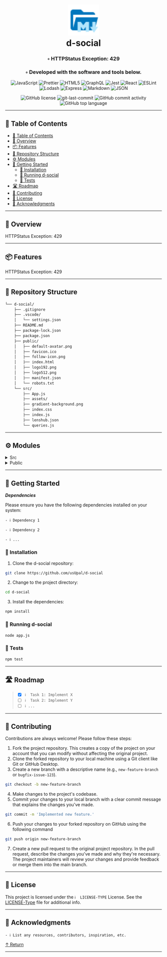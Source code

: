 <div align="center">
<h1 align="center">
<img src="https://raw.githubusercontent.com/PKief/vscode-material-icon-theme/ec559a9f6bfd399b82bb44393651661b08aaf7ba/icons/folder-markdown-open.svg" width="100" />
<br>d-social</h1>
<h3>◦ HTTPStatus Exception: 429</h3>
<h3>◦ Developed with the software and tools below.</h3>

<p align="center">
<img src="https://img.shields.io/badge/JavaScript-F7DF1E.svg?style&logo=JavaScript&logoColor=black" alt="JavaScript" />
<img src="https://img.shields.io/badge/Prettier-F7B93E.svg?style&logo=Prettier&logoColor=black" alt="Prettier" />
<img src="https://img.shields.io/badge/HTML5-E34F26.svg?style&logo=HTML5&logoColor=white" alt="HTML5" />
<img src="https://img.shields.io/badge/GraphQL-E10098.svg?style&logo=GraphQL&logoColor=white" alt="GraphQL" />
<img src="https://img.shields.io/badge/Jest-C21325.svg?style&logo=Jest&logoColor=white" alt="Jest" />
<img src="https://img.shields.io/badge/React-61DAFB.svg?style&logo=React&logoColor=black" alt="React" />

<img src="https://img.shields.io/badge/ESLint-4B32C3.svg?style&logo=ESLint&logoColor=white" alt="ESLint" />
<img src="https://img.shields.io/badge/Lodash-3492FF.svg?style&logo=Lodash&logoColor=white" alt="Lodash" />
<img src="https://img.shields.io/badge/Express-000000.svg?style&logo=Express&logoColor=white" alt="Express" />
<img src="https://img.shields.io/badge/Markdown-000000.svg?style&logo=Markdown&logoColor=white" alt="Markdown" />
<img src="https://img.shields.io/badge/JSON-000000.svg?style&logo=JSON&logoColor=white" alt="JSON" />
</p>
<img src="https://img.shields.io/github/license/usUpal/d-social?style&color=5D6D7E" alt="GitHub license" />
<img src="https://img.shields.io/github/last-commit/usUpal/d-social?style&color=5D6D7E" alt="git-last-commit" />
<img src="https://img.shields.io/github/commit-activity/m/usUpal/d-social?style&color=5D6D7E" alt="GitHub commit activity" />
<img src="https://img.shields.io/github/languages/top/usUpal/d-social?style&color=5D6D7E" alt="GitHub top language" />
</div>

---

## 📖 Table of Contents
- [📖 Table of Contents](#-table-of-contents)
- [📍 Overview](#-overview)
- [📦 Features](#-features)
- [📂 Repository Structure](#-repository-structure)
- [⚙️ Modules](#modules)
- [🚀 Getting Started](#-getting-started)
    - [🔧 Installation](#-installation)
    - [🤖 Running d-social](#-running-d-social)
    - [🧪 Tests](#-tests)
- [🛣 Roadmap](#-roadmap)
- [🤝 Contributing](#-contributing)
- [📄 License](#-license)
- [👏 Acknowledgments](#-acknowledgments)

---


## 📍 Overview

HTTPStatus Exception: 429

---

## 📦 Features

HTTPStatus Exception: 429

---


## 📂 Repository Structure

```sh
└── d-social/
    ├── .gitignore
    ├── .vscode/
    │   └── settings.json
    ├── README.md
    ├── package-lock.json
    ├── package.json
    ├── public/
    │   ├── default-avatar.png
    │   ├── favicon.ico
    │   ├── follow-icon.png
    │   ├── index.html
    │   ├── logo192.png
    │   ├── logo512.png
    │   ├── manifest.json
    │   └── robots.txt
    └── src/
        ├── App.js
        ├── assets/
        ├── gradient-background.png
        ├── index.css
        ├── index.js
        ├── lenshub.json
        └── queries.js
```


---

## ⚙️ Modules

<details closed><summary>Src</summary>

| File                                                                      | Summary                                                                                                                                                                                                                                                                                                                                                                    |
| ---                                                                       | ---                                                                                                                                                                                                                                                                                                                                                                        |
| [queries.js](https://github.com/usUpal/d-social/blob/main/src/queries.js) | The code in `queries.js` contains GraphQL queries to retrieve recommended profiles and explore publications from the Lens API. It also includes fragments that define the fields for media, profiles, posts, mirrors, comments, follow modules, collect modules, and reference modules. The code uses the `urql` library to create a client that connects to the Lens API. |
| [index.js](https://github.com/usUpal/d-social/blob/main/src/index.js)     | HTTPStatus Exception: 429                                                                                                                                                                                                                                                                                                                                                  |
| [App.js](https://github.com/usUpal/d-social/blob/main/src/App.js)         | The code defines a React component called `App` that represents a decentralized social media app. It allows users to connect their Ethereum account, view recommended profiles, follow posts, and display friend suggestions. The component fetches data from a server using GraphQL queries and renders it using Chakra UI components.                                    |
| [index.css](https://github.com/usUpal/d-social/blob/main/src/index.css)   | HTTPStatus Exception: 429                                                                                                                                                                                                                                                                                                                                                  |

</details>

<details closed><summary>Public</summary>

| File                                                                         | Summary                                                                                                                                                                                                                                                     |
| ---                                                                          | ---                                                                                                                                                                                                                                                         |
| [robots.txt](https://github.com/usUpal/d-social/blob/main/public/robots.txt) | The code provides instructions for web robots ("User-agent: *") on which parts of the website they can access. In this case, all parts are allowed to be accessed as there is a "Disallow: " statement meaning no specific directories or URLs are blocked. |
| [index.html](https://github.com/usUpal/d-social/blob/main/public/index.html) | HTTPStatus Exception: 429                                                                                                                                                                                                                                   |

</details>

---

## 🚀 Getting Started

***Dependencies***

Please ensure you have the following dependencies installed on your system:

`- ℹ️ Dependency 1`

`- ℹ️ Dependency 2`

`- ℹ️ ...`

### 🔧 Installation

1. Clone the d-social repository:
```sh
git clone https://github.com/usUpal/d-social
```

2. Change to the project directory:
```sh
cd d-social
```

3. Install the dependencies:
```sh
npm install
```

### 🤖 Running d-social

```sh
node app.js
```

### 🧪 Tests
```sh
npm test
```

---


## 🛣 Roadmap

> - [X] `ℹ️  Task 1: Implement X`
> - [ ] `ℹ️  Task 2: Implement Y`
> - [ ] `ℹ️ ...`


---

## 🤝 Contributing

Contributions are always welcome! Please follow these steps:
1. Fork the project repository. This creates a copy of the project on your account that you can modify without affecting the original project.
2. Clone the forked repository to your local machine using a Git client like Git or GitHub Desktop.
3. Create a new branch with a descriptive name (e.g., `new-feature-branch` or `bugfix-issue-123`).
```sh
git checkout -b new-feature-branch
```
4. Make changes to the project's codebase.
5. Commit your changes to your local branch with a clear commit message that explains the changes you've made.
```sh
git commit -m 'Implemented new feature.'
```
6. Push your changes to your forked repository on GitHub using the following command
```sh
git push origin new-feature-branch
```
7. Create a new pull request to the original project repository. In the pull request, describe the changes you've made and why they're necessary.
The project maintainers will review your changes and provide feedback or merge them into the main branch.

---

## 📄 License

This project is licensed under the `ℹ️  LICENSE-TYPE` License. See the [LICENSE-Type](LICENSE) file for additional info.

---

## 👏 Acknowledgments

`- ℹ️ List any resources, contributors, inspiration, etc.`

[↑ Return](#Top)

---
